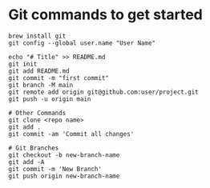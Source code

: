 # Git commands to get started

	brew install git
	git config --global user.name "User Name"

	echo "# Title" >> README.md
	git init
	git add README.md
	git commit -m "first commit"
	git branch -M main
	git remote add origin git@github.com:user/project.git
	git push -u origin main

	# Other Commands
	git clone <repo name>
	git add .
	git commit -am 'Commit all changes'

	# Git Branches
	git checkout -b new-branch-name
	git add -A
	git commit -m 'New Branch'
	git push origin new-branch-name

